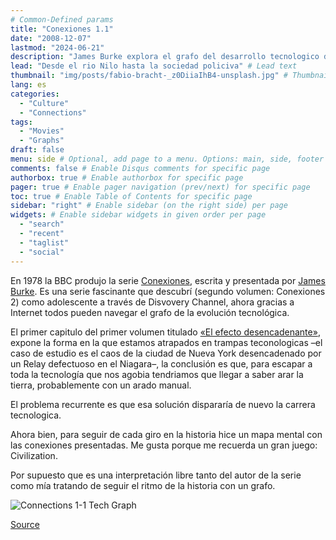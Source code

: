 ```yaml
---
# Common-Defined params
title: "Conexiones 1.1"
date: "2008-12-07"
lastmod: "2024-06-21"
description: "James Burke explora el grafo del desarrollo tecnologico de manera entretenida"
lead: "Desde el rio Nilo hasta la sociedad policiva" # Lead text
thumbnail: "img/posts/fabio-bracht-_z0DiiaIhB4-unsplash.jpg" # Thumbnail image
lang: es
categories:
  - "Culture"
  - "Connections"
tags:
  - "Movies"
  - "Graphs"
draft: false
menu: side # Optional, add page to a menu. Options: main, side, footer
comments: false # Enable Disqus comments for specific page
authorbox: true # Enable authorbox for specific page
pager: true # Enable pager navigation (prev/next) for specific page
toc: true # Enable Table of Contents for specific page
sidebar: "right" # Enable sidebar (on the right side) per page
widgets: # Enable sidebar widgets in given order per page
  - "search"
  - "recent"
  - "taglist"
  - "social"
---
```


En 1978 la BBC produjo la serie [Conexiones](https://www.imdb.com/title/tt0078588/), escrita y presentada por [James Burke](https://www.imdb.com/name/nm0121708/?ref_=tt_cl_t_1). Es una serie fascinante que descubrí (segundo volumen: Conexiones 2) como adolescente a través de Disvovery Channel, ahora gracias a Internet todos pueden navegar el grafo de la evolución tecnológica. 

<!--more-->

El primer capitulo del primer volumen titulado [«El efecto desencadenante»](https://archive.org/details/ConnectionsByJamesBurke), expone la forma en la que estamos atrapados en trampas teconologicas –el caso de estudio es el caos de la ciudad de Nueva York desencadenado por un Relay defectuoso en el Niagara–, la conclusión es que, para escapar a toda la tecnología que nos agobia tendriamos que llegar a saber arar la tierra, probablemente con un arado manual.  

El problema recurrente es que esa solución dispararía de nuevo la carrera tecnologica. 

Ahora bien, para seguir de cada giro en la historia hice un mapa mental con las conexiones presentadas. Me gusta porque me recuerda un gran juego: Civilization.

Por supuesto que es una interpretación libre tanto del autor de la serie como mía tratando de seguir el ritmo de la historia con un grafo.

![Connections 1-1 Tech Graph](/img/posts/connections-1.1.png)

[Source](https://gist.github.com/NicolasBohorquez/1c2a9b35481816acccadb6c6c5b56365)